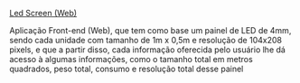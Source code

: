 [Led Screen (Web)](https://ledscreen.netlify.app)

Aplicação Front-end (Web), que tem como base um painel de LED de 4mm, sendo cada unidade com tamanho de 1m x 0,5m e resolução de 104x208 pixels, e que a partir disso, cada informação oferecida pelo usuário lhe dá acesso à algumas informações, como o tamanho total em metros quadrados, peso total, consumo e resolução total desse painel
